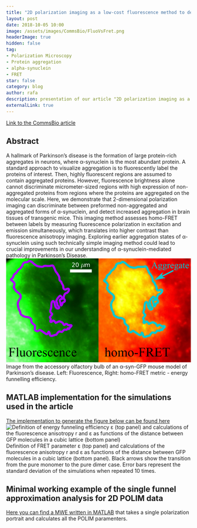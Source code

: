 ```yaml
---
title: "2D polarization imaging as a low-cost fluorescence method to detect α-synuclein aggregation ex vivo in models of Parkinson’s disease"
layout: post
date: 2018-10-05 10:00
image: /assets/images/CommsBio/FluoVsFret.png
headerImage: true
hidden: false
tag:
- Polarization Microscopy
- Protein aggregation
- alpha-synuclein
- FRET
star: false
category: blog
author: rafa
description: presentation of our article "2D polarization imaging as a low-cost fluorescence method to detect α-synuclein aggregation ex vivo in models of Parkinson’s disease" R. Camacho, D. Täuber, C. Hansen, J. Shi, L. Bousset, R. Melki, J.-Y. Li, I. G. Scheblykin, Communications Biololy 2018, 1, 157..
externalLink: true
---
```


[Link to the CommsBio article](https://www.nature.com/articles/s42003-018-0156-x)
## Abstract
A hallmark of Parkinson’s disease is the formation of large protein-rich aggregates in neurons, where α-synuclein is the most abundant protein. A standard approach to visualize aggregation is to fluorescently label the proteins of interest. Then, highly fluorescent regions are assumed to contain aggregated proteins. However, fluorescence brightness alone cannot discriminate micrometer-sized regions with high expression of non-aggregated proteins from regions where the proteins are aggregated on the molecular scale. Here, we demonstrate that 2-dimensional polarization imaging can discriminate between preformed non-aggregated and aggregated forms of α-synuclein, and detect increased aggregation in brain tissues of transgenic mice. This imaging method assesses homo-FRET between labels by measuring fluorescence polarization in excitation and emission simultaneously, which translates into higher contrast than fluorescence anisotropy imaging. Exploring earlier aggregation states of α-synuclein using such technically simple imaging method could lead to crucial improvements in our understanding of α-synuclein-mediated pathology in Parkinson’s Disease.
[![imageTOC](/assets/images/CommsBio/FluoVsFret.png "TOC")](https://www.nature.com/articles/s42003-018-0156-x)
Image from the accessory olfactory bulb of an α-syn-GFP mouse model of Parkinson’s disease. Left: Fluorescence, Right: homo-FRET metric - energy funnelling efficiency.

## MATLAB implementation for the simulations used in the article
[The implementation to generate the figure below can be found here](https://github.com/CamachoDejay/FRET-calculations)
![Definition of energy funneling efficiency ε (top panel) and calculations of the fluorescence anisotropy r and ε as functions of the distance between GFP molecules in a cubic lattice (bottom panel)](https://media.springernature.com/lw900/springer-static/image/art%3A10.1038%2Fs42003-018-0156-x/MediaObjects/42003_2018_156_Fig1_HTML.png)
Definition of FRET parameter ε (top panel) and calculations of the fluorescence anisotropy r and ε as functions of the distance between GFP molecules in a cubic lattice (bottom panel). Black arrows show the transition from the pure monomer to the pure dimer case. Error bars represent the standard deviation of the simulations when repeated 10 times.

## Minimal working example of the single funnel approximation analysis for 2D POLIM data
[Here you can find a MWE written in MATLAB](https://github.com/CamachoDejay/POLIM_minimal) that takes a single polarization portrait and calculates all the POLIM paramenters.
